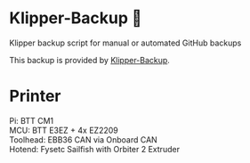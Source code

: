 # Klipper-Backup 💾 
Klipper backup script for manual or automated GitHub backups 

This backup is provided by [Klipper-Backup](https://github.com/Staubgeborener/klipper-backup).

Printer
===
Pi: BTT CM1\
MCU: BTT E3EZ + 4x EZ2209\
Toolhead: EBB36 CAN via Onboard CAN\
Hotend: Fysetc Sailfish with Orbiter 2 Extruder
